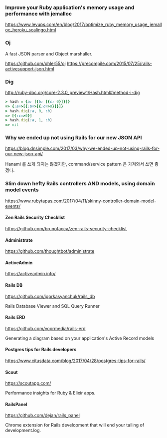### Improve your Ruby application's memory usage and performance with jemalloc

https://www.levups.com/en/blog/2017/optimize_ruby_memory_usage_jemalloc_heroku_scalingo.html


### Oj

A fast JSON parser and Object marshaller.

https://github.com/ohler55/oj
https://precompile.com/2015/07/25/rails-activesupport-json.html


### Dig

http://ruby-doc.org/core-2.3.0_preview1/Hash.html#method-i-dig

```ruby
> hash = {a: [{b: [{c: 0}]}]}
=> {:a=>[{:b=>[{:c=>0}]}]}
> hash.dig(:a, 0, :b)
=> [{:c=>0}]
> hash.dig(:a, 1, :b)
=> nil
```


### Why we ended up not using Rails for our new JSON API

https://blog.dnsimple.com/2017/03/why-we-ended-up-not-using-rails-for-our-new-json-api/

Hanami 를 쓰게 되지는 않겠지만, command/service pattern 은 가져와서 쓰면 좋겠다.


### Slim down hefty Rails controllers AND models, using domain model events

https://www.rubytapas.com/2017/04/11/skinny-controller-domain-model-events/


#### Zen Rails Security Checklist

https://github.com/brunofacca/zen-rails-security-checklist


#### Administrate

https://github.com/thoughtbot/administrate

#### ActiveAdmin

https://activeadmin.info/


#### Rails DB

https://github.com/igorkasyanchuk/rails_db

Rails Database Viewer and SQL Query Runner


#### Rails ERD

https://github.com/voormedia/rails-erd

Generating a diagram based on your application's Active Record models


#### Postgres tips for Rails developers

https://www.citusdata.com/blog/2017/04/28/postgres-tips-for-rails/


#### Scout

https://scoutapp.com/

Performance insights for Ruby & Elixir apps.


#### RailsPanel

https://github.com/dejan/rails_panel

Chrome extension for Rails development that will end your tailing of development.log.
